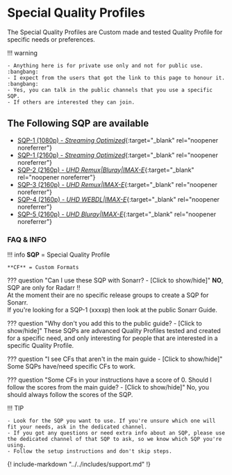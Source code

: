 # Special Quality Profiles

The Special Quality Profiles are Custom made and tested Quality Profile for specific needs or preferences.

!!! warning

    - Anything here is for private use only and not for public use. :bangbang:
    - I expect from the users that got the link to this page to honour it. :bangbang:
    - Yes, you can talk in the public channels that you use a specific SQP.
    - If others are interested they can join.

## The Following SQP are available

- [SQP-1 (1080p) - *Streaming Optimized*](/SQP/1){:target="_blank" rel="noopener noreferrer"}
- [SQP-1 (2160p) - *Streaming Optimized*](/SQP/1-4k){:target="_blank" rel="noopener noreferrer"}
- [SQP-2 (2160p) - *UHD Remux|Bluray|IMAX-E*](/SQP/2){:target="_blank" rel="noopener noreferrer"}
- [SQP-3 (2160p) - *UHD Remux|IMAX-E*](/SQP/3){:target="_blank" rel="noopener noreferrer"}
- [SQP-4 (2160p) - *UHD WEBDL|IMAX-E*](/SQP/4){:target="_blank" rel="noopener noreferrer"}
- [SQP-5 (2160p) - *UHD Bluray|IMAX-E*](/SQP/5){:target="_blank" rel="noopener noreferrer"}

### FAQ & INFO

!!! info
    **SQP** = Special Quality Profile

    **CF** = Custom Formats

??? question "Can I use these SQP with Sonarr? - [Click to show/hide]"
    **NO**, SQP are only for Radarr :bangbang:<br>
    At the moment their are no specific release groups to create a SQP for Sonarr.<br>
    If you're looking for a SQP-1 (xxxxp) then look at the public Sonarr Guide.

??? question "Why don't you add this to the public guide? - [Click to show/hide]"
    These SQPs are advanced Quality Profiles tested and created for a specific need, and only interesting for people that are interested in a specific Quality Profile.

??? question "I see CFs that aren't in the main guide - [Click to show/hide]"
    Some SQPs have/need specific CFs to work.

??? question "Some CFs in your instructions have a score of 0. Should I follow the scores from the main guide? - [Click to show/hide]"
    No, you should always follow the scores of the SQP.

!!! TIP

    - Look for the SQP you want to use. If you're unsure which one will fit your needs, ask in the dedicated channel.
    - If you got any questions or need extra info about an SQP, please use the dedicated channel of that SQP to ask, so we know which SQP you're using.
    - Follow the setup instructions and don't skip steps.

{! include-markdown "../../includes/support.md" !}
<!-- --8<-- "includes/support.md" -->
